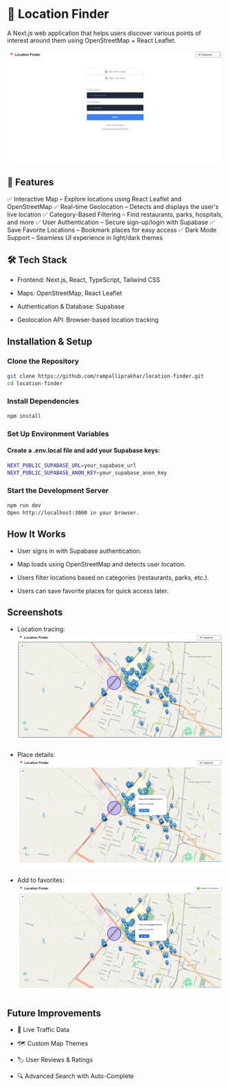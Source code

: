 # 📍 Location Finder
 A Next.js web application that helps users discover various points of interest around them using OpenStreetMap + React Leaflet.

![alt text](Location_finder_preview.png)
## 🚀 Features
✅ Interactive Map – Explore locations using React Leaflet and OpenStreetMap
✅ Real-time Geolocation – Detects and displays the user's live location
✅ Category-Based Filtering – Find restaurants, parks, hospitals, and more
✅ User Authentication – Secure sign-up/login with Supabase
✅ Save Favorite Locations – Bookmark places for easy access
✅ Dark Mode Support – Seamless UI experience in light/dark themes

## 🛠️ Tech Stack
- Frontend: Next.js, React, TypeScript, Tailwind CSS

- Maps: OpenStreetMap, React Leaflet

- Authentication & Database: Supabase

- Geolocation API: Browser-based location tracking

## Installation & Setup
### Clone the Repository
```bash
git clone https://github.com/rampalliprakhar/location-finder.git
cd location-finder
```

### Install Dependencies
```bash
npm install
```

### Set Up Environment Variables
#### Create a .env.local file and add your Supabase keys:

```bash
NEXT_PUBLIC_SUPABASE_URL=your_supabase_url
NEXT_PUBLIC_SUPABASE_ANON_KEY=your_supabase_anon_key
```

### Start the Development Server
```bash
npm run dev
Open http://localhost:3000 in your browser.
```

## How It Works
- User signs in with Supabase authentication.

- Map loads using OpenStreetMap and detects user location.

- Users filter locations based on categories (restaurants, parks, etc.).

- Users can save favorite places for quick access later.

## Screenshots
- Location tracing:
![alt text](location_tracing.png)

- Place details:
![alt text](place_and_description.png)

- Add to favorites:
![alt text](add_to_favorites.png)

## Future Improvements
- 📍 Live Traffic Data

- 🗺️ Custom Map Themes

- 🏷 User Reviews & Ratings

- 🔍 Advanced Search with Auto-Complete
